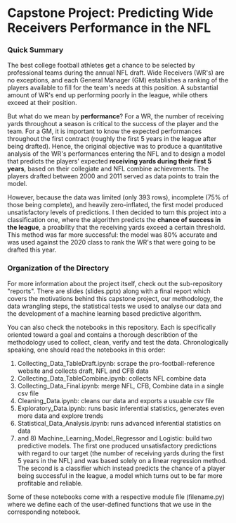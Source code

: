 # Capstone Project: Predicting Wide Receivers Performance in the NFL

### Quick Summary

The best college football athletes get a chance to be selected by professional teams during the annual NFL draft. Wide Receivers (WR's) are no exceptions, and each General Manager (GM) establishes a ranking of the players available to fill for the team's needs at this position. A substantial amount of WR's end up performing poorly in the league, while others exceed at their position.

But what do we mean by **performance**? For a WR, the number of receiving yards throughout a season is critical to the success of the player and the team. For a GM, it is important to know the expected performances throughout the first contract (roughly the first 5 years in the league after being drafted). Hence, the original objective was to produce a quantitative analysis of the WR's performances entering the NFL and to design a model that predicts the players’ expected **receiving yards during their first 5 years**, based on their collegiate and NFL combine achievements. The players drafted between 2000 and 2011 served as data points to train the model.

However, because the data was limited (only 393 rows), incomplete (75% of those being complete), and heavily zero-inflated, the first model produced unsatisfactory levels of predictions. I then decided to turn this project into a classification one, where the algorithm predicts the **chance of success in the league**, a proability that the receiving yards exceed a certain threshold. This method was far more successful: the model was 80% accurate and was used against the 2020 class to rank the WR's that were going to be drafted this year.

### Organization of the Directory

For more information about the project itself, check out the sub-repository "reports". There are slides (slides.pptx) along with a final report which covers the motivations behind this capstone project, our methodology, the data wrangling steps, the statistical tests we used to analyse our data and the development of a machine learning based predictive algorithm.

You can also check the notebooks in this repository. Each is specifically oriented toward a goal and contains a thorough describtion of the methodology used to collect, clean, verify and test the data. Chronologically speaking, one should read the notebooks in this order:

1) Collecting_Data_TableDraft.ipynb: scrape the pro-football-reference website and collects draft, NFL and CFB data
2) Collecting_Data_TableCombine.ipynb: collects NFL combine data
3) Collecting_Data_Final.ipynb: merge NFL, CFB, Combine data in a single csv file
4) Cleaning_Data.ipynb: cleans our data and exports a usuable csv file
5) Exploratory_Data.ipynb: runs basic inferential statistics, generates even more data and explore trends
6) Statistical_Data_Analysis.ipynb: runs advanced inferential statistics on data
7) and 8) Machine_Learning_Model_Regressor and Logistic: build two predictive models. The first one produced unsatisfactory predictions with regard to our target (the number of receiving yards during the first 5 years in the NFL) and was based solely on a linear regression method. The second is a classifier which instead predicts the chance of a player being successful in the league, a model which turns out to be far more profitable and reliable.

Some of these notebooks come with a respective module file (filename.py) where we define each of the user-defined functions that we use in the corresponding notebook.
